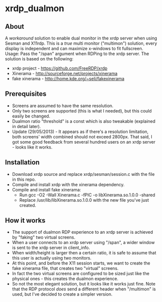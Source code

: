xrdp_dualmon
============

About
-------------------------------
  A *workaround* solution to enable dual monitor in the xrdp server when using Sesman and X11rdp.
  This is a *true* multi monitor ("multimon") solution, every display is independent and can maximize x-windows to fit fullscreen.
  Usage: Pass the "/span" argument when RDPing to the xrdp server. The solution is based on the following:
  * xrdp project - https://github.com/FreeRDP/xrdp
  * Xinerama - http://sourceforge.net/projects/xinerama
  * fake xinerama - http://home.kde.org/~seli/fakexinerama



Prerequisites 
-------------------------------
  * Screens are assumed to have the same resolution.
  * Only two screens are supported (this is what I needed), but this could easily be changed.
  * Dualmon ratio "threshold" is a const which is also tweakable (explained in detail later).
  * Update (29/05/2013) - It appears as if there's a resolution limitation, both screens' width combined should not exceed 2800px. That said, I got some good feedback from several hundred users on an xrdp server - looks like it works.

Installation
-------------------------------
  * Download xrdp source and replace xrdp/sesman/session.c with the file in this repo.
  * Compile and install xrdp with the xinerama dependency.
  * Compile and install fake xinerama:
      * Run gcc -O2 -Wall Xinerama.c -fPIC -o libXinerama.so.1.0.0 -shared
      * Replace /usr/lib/libXinerama.so.1.0.0 with the new file you've just created.

How it works
-------------------------------
  * The support of dualmon RDP experience to an xrdp server is achieved by "faking" two virtual screens.
  * When a user connects to an xrdp server using "/span", a wider window is sent to the xrdp server in client_info.
  * When width/height is larger then a certain ratio, it is safe to assume that this user is actually using two monitors.
  * At this point, and before the X11 session starts, we want to create the fake xinerama file, that creates two "virtual" screens.
  * In fact the two virtual screens are configured to be sized just like the physical ones - this creates the dualmon experience.
  * So not the most elegant solution, but it looks like it works just fine. Note that the RDP protocol *does* send a different header when "/multimon" is used, but I've decided to create a simpler version.

